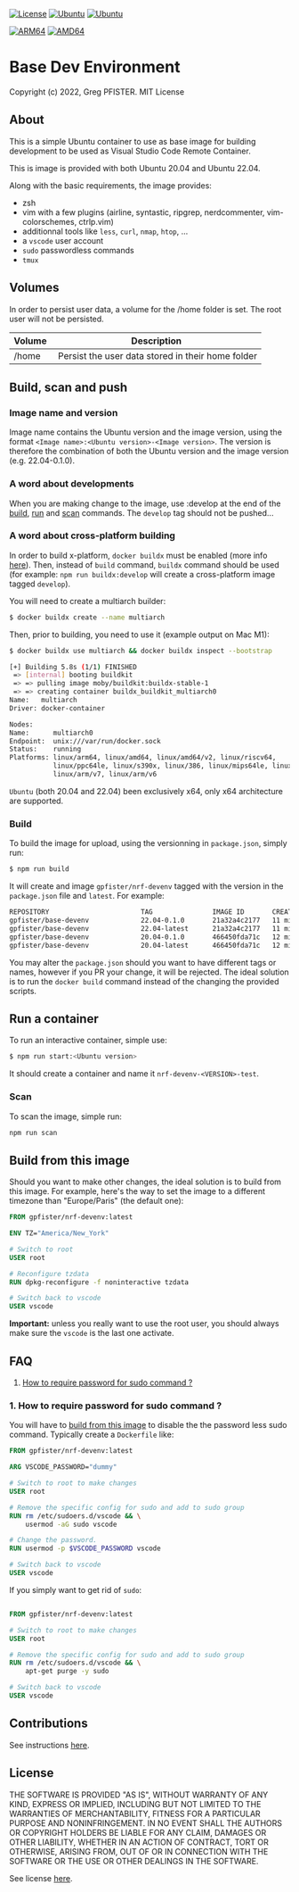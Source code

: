 [![License](https://img.shields.io/badge/license-MIT-blue)](./LICENSE)
[![Ubuntu](https://img.shields.io/badge/ubuntu-20.04-orange)](https://ubuntu.com)
[![Ubuntu](https://img.shields.io/badge/ubuntu-22.04-orange)](https://ubuntu.com)

[![ARM64](https://img.shields.io/badge/linux%2farm64-Yes-red)](./LICENSE)
[![AMD64](https://img.shields.io/badge/linux%2famd64-Yes-red)](./LICENSE)

# Base Dev Environment

Copyright (c) 2022, Greg PFISTER. MIT License

<div id="about" />

## About

This is a simple Ubuntu container to use as base image for building development
to be used as Visual Studio Code Remote Container.

This is image is provided with both Ubuntu 20.04 and Ubuntu 22.04.

Along with the basic requirements, the image provides:

- zsh
- vim with a few plugins (airline, syntastic, ripgrep, nerdcommenter,
  vim-colorschemes, ctrlp.vim)
- additionnal tools like `less`, `curl`, `nmap`, `htop`, ...
- a `vscode` user account
- `sudo` passwordless commands
- `tmux`

<div id="volumes" />

## Volumes

In order to persist user data, a volume for the /home folder is set. The root
user will not be persisted.

| Volume | Description                                        |
| ------ | -------------------------------------------------- |
| /home  |  Persist the user data stored in their home folder |

<div id="build-run-scan-push" />

## Build, scan and push

### Image name and version

Image name contains the Ubuntu version and the image version, using the format
`<Image name>:<Ubuntu version>-<Image version>`. The version is therefore the
combination of both the Ubuntu version and the image version (e.g. 22.04-0.1.0).

### A word about developments

When you are making change to the image, use :develop at the end of the
[build](#build), [run](#run) and [scan](#scan) commands. The `develop` tag
should not be pushed...

### A word about cross-platform building

In order to build x-platform, `docker buildx` must be enabled (more info
[here](https://docs.docker.com/buildx/working-with-buildx/)). Then, instead of
`build` command, `buildx` command should be used (for example:
`npm run buildx:develop` will create a cross-platform image tagged `develop`).

You will need to create a multiarch builder:

```sh
$ docker buildx create --name multiarch
```

Then, prior to building, you need to use it (example output on Mac M1):

```sh
$ docker buildx use multiarch && docker buildx inspect --bootstrap

[+] Building 5.8s (1/1) FINISHED
 => [internal] booting buildkit                                             5.8s
 => => pulling image moby/buildkit:buildx-stable-1                            7s
 => => creating container buildx_buildkit_multiarch0                          1s
Name:   multiarch
Driver: docker-container

Nodes:
Name:      multiarch0
Endpoint:  unix:///var/run/docker.sock
Status:    running
Platforms: linux/arm64, linux/amd64, linux/amd64/v2, linux/riscv64,
           linux/ppc64le, linux/s390x, linux/386, linux/mips64le, linux/mips64,
           linux/arm/v7, linux/arm/v6
```

`Ubuntu` (both 20.04 and 22.04) been exclusively x64, only x64 architecture are
supported.

<div id="build" />

### Build

To build the image for upload, using the versionning in `package.json`, simply
run:

```sh
$ npm run build
```

It will create and image `gpfister/nrf-devenv` tagged with the version in the
`package.json` file and `latest`. For example:

```sh
REPOSITORY                       TAG               IMAGE ID       CREATED          SIZE
gpfister/base-devenv             22.04-0.1.0       21a32a4c2177   11 minutes ago   916MB
gpfister/base-devenv             22.04-latest      21a32a4c2177   11 minutes ago   916MB
gpfister/base-devenv             20.04-0.1.0       466450fda71c   12 minutes ago   873MB
gpfister/base-devenv             20.04-latest      466450fda71c   12 minutes ago   873MB
```

You may alter the `package.json` should you want to have different tags or
names, however if you PR your change, it will be rejected. The ideal solution
is to run the `docker build` command instead of the changing the provided
scripts.

<div id="run" />

## Run a container

To run an interactive container, simple use:

```sh
$ npm run start:<Ubuntu version>
```

It should create a container and name it `nrf-devenv-<VERSION>-test`.

<div id="scan" />

### Scan

To scan the image, simple run:

```sh
npm run scan
```

<div id="build-from-this-image" />

## Build from this image

Should you want to make other changes, the ideal solution is to build from this
image. For example, here's the way to set the image to a different timezone than
"Europe/Paris" (the default one):

```Dockerfile
FROM gpfister/nrf-devenv:latest

ENV TZ="America/New_York"

# Switch to root
USER root

# Reconfigure tzdata
RUN dpkg-reconfigure -f noninteractive tzdata

# Switch back to vscode
USER vscode
```

**Important:** unless you really want to use the root user, you should always
make sure the `vscode` is the last one activate.

<div id="faq" />

## FAQ

1. [How to require password for sudo command ?](#faq1)

<div id="faq1" />

### 1. How to require password for sudo command ?

You will have to [build from this image](#build-from-this-image) to disable the
the password less sudo command. Typically create a `Dockerfile` like:

```Dockerfile
FROM gpfister/nrf-devenv:latest

ARG VSCODE_PASSWORD="dummy"

# Switch to root to make changes
USER root

# Remove the specific config for sudo and add to sudo group
RUN rm /etc/sudoers.d/vscode && \
    usermod -aG sudo vscode

# Change the password.
RUN usermod -p $VSCODE_PASSWORD vscode

# Switch back to vscode
USER vscode
```

If you simply want to get rid of `sudo`:

```Dockerfile

FROM gpfister/nrf-devenv:latest

# Switch to root to make changes
USER root

# Remove the specific config for sudo and add to sudo group
RUN rm /etc/sudoers.d/vscode && \
    apt-get purge -y sudo

# Switch back to vscode
USER vscode
```

<div id="contrib" />

## Contributions

See instructions [here](./CONTRIBUTING.md).

<div id="license" />

## License

THE SOFTWARE IS PROVIDED "AS IS", WITHOUT WARRANTY OF ANY KIND, EXPRESS OR
IMPLIED, INCLUDING BUT NOT LIMITED TO THE WARRANTIES OF MERCHANTABILITY, FITNESS
FOR A PARTICULAR PURPOSE AND NONINFRINGEMENT. IN NO EVENT SHALL THE AUTHORS OR
COPYRIGHT HOLDERS BE LIABLE FOR ANY CLAIM, DAMAGES OR OTHER LIABILITY, WHETHER
IN AN ACTION OF CONTRACT, TORT OR OTHERWISE, ARISING FROM, OUT OF OR IN
CONNECTION WITH THE SOFTWARE OR THE USE OR OTHER DEALINGS IN THE SOFTWARE.

See license [here](./LICENSE).
